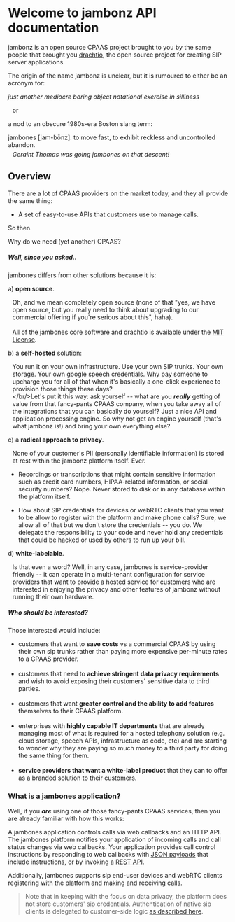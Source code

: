 # Welcome to jambonz API documentation

jambonz is an open source CPAAS project brought to you by the same people that brought you [drachtio](https://drachtio.org), the open source project for creating SIP server applications.  

The origin of the name jambonz is unclear, but it is rumoured to either be an acronym for:

*just another mediocre boring object notational exercise in silliness*

<p style="margin-left:10px">or</p>

a nod to an obscure 1980s-era Boston slang term:

<div>
jambones [jam-b&#333;nz]: to move fast, to exhibit reckless and uncontrolled abandon. <p style="margin:5px 0px 20px 10px;font-style:italic">Geraint Thomas was going jambones on that descent!</p>
</div>

## Overview

There are a lot of CPAAS providers on the market today, and they all provide the same thing:
<ul><li/>A set of easy-to-use APIs that customers use to manage calls.</li></ul>

So then.

Why do we need (yet another) CPAAS?

##### Well, since you asked..
jambones differs from other solutions because it is:

a) **open source**.  <p style="margin-left:10px">Oh, and we mean completely open source (none of that "yes, we have open source, but you really need to think about upgrading to our commercial offering if you're serious about this", haha). <br/><br/>All of the jambones core software and drachtio is available under the [MIT License](https://choosealicense.com/licenses/mit/).</p>

b) a **self-hosted** solution: <p style="margin-left:10px">You run it on your own infrastructure.  Use your own SIP trunks.  Your own storage.  Your own google speech credentials.  Why pay someone to upcharge you for all of that when it's basically a one-click experience to provision those things these days?  <br/></br/>Let's put it this way: ask yourself -- what are you ***really*** getting of value from that fancy-pants CPAAS company, when you take away all of the integrations that you can basically do yourself?  Just a nice API and application processing engine.  So why not get an engine yourself (that's what jambonz is!) and bring your own everything else?</p> 

c) a **radical approach to privacy**.<p style="margin-left:10px">None of your customer's PII (personally identifiable information) is stored at rest within the jambonz platform itself.  Ever.<ul><li>Recordings or transcriptions that might contain sensitive information such as credit card numbers, HIPAA-related information, or social security numbers?  Nope.  Never stored to disk or in any database within the platform itself.</li><li style="margin-top:1em">How about SIP credentials for devices or webRTC clients that you want to be allow to register with the platform and make phone calls?  Sure, we allow all of that but we don't store the credentials -- you do.  We delegate the responsibility to your code and never hold any credentials that could be hacked or used by others to run up your bill.</li></ul></p>

d) **white-labelable**.<p style="margin-left:10px">Is that even a word?  Well, in any case, jambones is service-provider friendly -- it can operate in a multi-tenant configuration for service providers that want to provide a hosted service for customers who are interested in enjoying the privacy and other features of jambonz without running their own hardware. 

##### Who should be interested?
Those interested would include:

- customers that want to **save costs** vs a commercial CPAAS by using their own sip trunks rather than paying more expensive per-minute rates to a CPAAS provider.<br/><br/>
- customers that need to **achieve stringent data privacy requirements** and wish to avoid exposing their customers' sensitive data to third parties.<br/><br/>
- customers that want **greater control and the ability to add features** themselves to their CPAAS platform.<br/><br/>
- enterprises with **highly capable IT departments** that are already managing most of what is required for a hosted telephony solution (e.g. cloud storage, speech APIs, infrastructure as code, etc) and are starting to wonder why they are paying so much money to a third party for doing the same thing for them.<br/><br/>
- **service providers that want a white-label product** that they can to offer as a branded solution to their customers.

### What is a jambones application?

Well, if you ***are*** using one of those fancy-pants CPAAS services, then you are already familiar with how this works:

A jambones application controls calls via web callbacks and an HTTP API.  The jambones platform notifies your application of incoming calls and call status changes via web callbacks.  Your application provides call control instructions by responding to web callbacks with [JSON payloads](/jambones) that include instructions, or by invoking a [REST API](/rest).

Additionally, jambones supports sip end-user devices and webRTC clients registering with the platform and making and receiving calls.  
> Note that in keeping with the focus on data privacy, the platform does not store customers' sip credentials.  Authentication of native sip clients is delegated to customer-side logic [as described here](/register-hook).
